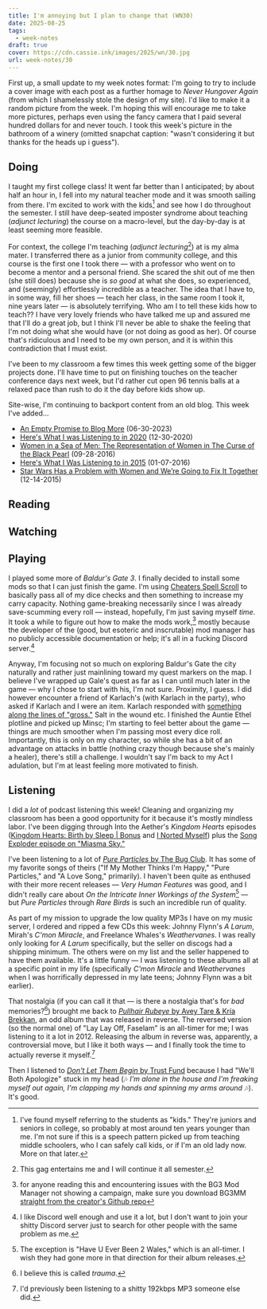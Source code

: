 ```yaml
---
title: I'm annoying but I plan to change that (WN30)
date: 2025-08-25
tags:
  - week-notes
draft: true
cover: https://cdn.cassie.ink/images/2025/wn/30.jpg
url: week-notes/30
---
```

First up, a small update to my week notes format: I'm going to try to include a cover image with each post as a further homage to *Never Hungover Again* (from which I shamelessly stole the design of my site). I'd like to make it a random picture from the week. I'm hoping this will encourage me to take more pictures, perhaps even using the fancy camera that I paid several hundred dollars for and never touch. I took this week's picture in the bathroom of a winery (omitted snapchat caption: "wasn't considering it but thanks for the heads up i guess").
## Doing
I taught my first college class! It went far better than I anticipated; by about half an hour in, I fell into my natural teacher mode and it was smooth sailing from there. I'm excited to work with the kids[^1] and see how I do throughout the semester. I still have deep-seated imposter syndrome about teaching (*adjunct lecturing*) the course on a macro-level, but the day-by-day is at least seeming more feasible.

For context,  the college I'm teaching (*adjunct lecturing*[^2]) at is my alma mater. I transferred there as a junior from community college, and this course is the first one I took there — with a professor who went on to become a mentor and a personal friend. She scared the shit out of me then (she still does) because she is *so good* at what she does, so experienced, and (seemingly) effortlessly incredible as a teacher. The idea that I have to, in some way, fill her shoes — teach her class, in the same room I took it, nine years later — is absolutely terrifying. Who am I to tell these kids how to teach?? I have very lovely friends who have talked me up and assured me that I'll do a great job, but I think I'll never be able to shake the feeling that I'm not doing what she would have (or not doing as good as her). Of course that's ridiculous and I need to be my own person, and it is within this contradiction that I must exist.

I've been to my classroom a few times this week getting some of the bigger projects done. I'll have time to put on finishing touches on the teacher conference days next week, but I'd rather cut open 96 tennis balls at a relaxed pace than rush to do it the day before kids show up.

Site-wise, I'm continuing to backport content from an old blog. This week I've added...
* [An Empty Promise to Blog More](https://cassie.ink/an-empty-promise-to-blog-more/) (06-30-2023)
* [Here's What I was Listening to in 2020](https://cassie.ink/heres-what-i-was-listening-to-in-2020/) (12-30-2020)
* [Women in a Sea of Men: The Representation of Women in The Curse of the Black Pearl](https://cassie.ink/women-in-a-sea-of-men-the-representation-of-women-in-the-curse-of-the-black-pearl/) (09-28-2016)
* [Here's What I Was Listening to in 2015](https://cassie.ink/heres-what-i-was-listening-to-in-2015) (01-07-2016)
* [Star Wars Has a Problem with Women and We’re Going to Fix It Together](http://cassie.ink/star-wars-has-a-problem-with-women-and-were-going-to-fix-it-together/) (12-14-2015)
## Reading

## Watching

## Playing
I played some more of *Baldur's Gate 3*. I finally decided to install some mods so that I can just finish the game. I'm using [Cheaters Spell Scroll](https://www.nexusmods.com/baldursgate3/mods/12023) to basically pass all of my dice checks and then something to increase my carry capacity. Nothing game-breaking necessarily since I was already save-scumming every roll — instead, hopefully, I'm just saving myself *time*. It took a while to figure out how to make the mods work,[^6] mostly because the developer of the (good, but esoteric and inscrutable) mod manager has no publicly accessible documentation or help; it's all in a fucking Discord server.[^7] 

Anyway, I'm focusing not so much on exploring Baldur's Gate the city naturally and rather just mainlining toward my quest markers on the map. I believe I've wrapped up Gale's quest as far as I can until much later in the game — why I chose to start with his, I'm not sure. Proximity, I guess. I did however encounter a friend of Karlach's (with Karlach in the party), who asked if Karlach and I were an item. Karlach responded with [something along the lines of "gross."](https://youtu.be/vsPvlDl5ksg?si=9sZA_GX3z5ykGiXg&t=16) Salt in the wound etc. I finished the Auntie Ethel plotline and picked up Minsc; I'm starting to feel better about the game — things are much smoother when I'm passing most every dice roll. Importantly, this is only on my character, so while she has a bit of an advantage on attacks in battle (nothing crazy though because she's mainly a healer), there's still a challenge. I wouldn't say I'm back to my Act I adulation, but I'm at least feeling more motivated to finish.

## Listening
I did a *lot* of podcast listening this week! Cleaning and organizing my classroom has been a good opportunity for it because it's mostly mindless labor. I've been digging through Into the Aether's *Kingdom Hearts* episodes ([Kingdom Hearts: Birth by Sleep | Bonus](https://pca.st/ryz2z5wd) and [I Norted Myself](https://pca.st/m4xgagit)) plus the [Song Exploder episode on "Miasma Sky."](https://pca.st/Kj2p)

I've been listening to a lot of [*Pure Particles* by The Bug Club](https://thebugclub.bandcamp.com/album/pure-particles). It has some of my favorite songs of theirs ("If My Mother Thinks I'm Happy," "Pure Particles," and "A Love Song," primarily). I haven't been quite as enthused with their more recent releases — *Very Human Features* was good, and I didn't really care about *On the Intricate Inner Workings of the System*[^3] — but *Pure Particles* through *Rare Birds* is such an incredible run of quality.

As part of my mission to upgrade the low quality MP3s I have on my music server, I ordered and ripped a few CDs this week: Johnny Flynn's *A Larum*, Mirah's *C'mon Miracle*, and Freelance Whales's *Weathervanes*. I was really only looking for *A Larum* specifically, but the seller on discogs had a shipping minimum. The others were on my list and the seller happened to have them available. It's a little funny — I was listening to these albums all at a specific point in my life (specifically *C'mon Miracle* and *Weathervanes* when I was horrifically depressed in my late teens; Johnny Flynn was a bit earlier). 

That nostalgia (if you can call it that — is there a nostalgia that's for *bad* memories?[^4]) brought me back to [*Pullhair Rubeye* by Avey Tare & Kría Brekkan](https://aveytare.bandcamp.com/album/pullhair-rubeye), an odd album that was released in reverse. The reversed version (so the normal one) of "Lay Lay Off, Faselam" is an all-timer for me; I was listening to it a lot in 2012. Releasing the album in reverse was, apparently, a controversial move, but I like it both ways — and I finally took the time to actually reverse it myself.[^5]

Then I listened to [*Don't Let Them Begin* by Trust Fund](https://trustfund.bandcamp.com/album/dont-let-them-begin-ep) because I had "We'll Both Apologize" stuck in my head (🎶 *I'm alone in the house and I'm freaking myself out again, I'm clapping my hands and spinning my arms around* 🎶). It's good.

[^1]: I've found myself referring to the students as "kids." They're juniors and seniors in college, so probably at most around ten years younger than me. I'm not sure if this is a speech pattern picked up from teaching middle schoolers, who I can safely call kids, or if I'm an old lady now. More on that later.

[^2]: This gag entertains me and I will continue it all semester.

[^3]: The exception is "Have U Ever Been 2 Wales," which is an all-timer. I wish they had gone more in that direction for their album releases.

[^4]: I believe this is called *trauma*.

[^5]: I'd previously been listening to a shitty 192kbps MP3 someone else did.

[^6]: for anyone reading this and encountering issues with the BG3 Mod Manager not showing a campaign, make sure you download BG3MM [straight from the creator's Github repo](https://github.com/LaughingLeader/BG3ModManager)

[^7]: I like Discord well enough and use it a lot, but I don't want to join your shitty Discord server just to search for other people with the same problem as me.
